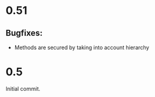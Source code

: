 # 0.51

## Bugfixes:

* Methods are secured by taking into account hierarchy

# 0.5

Initial commit.